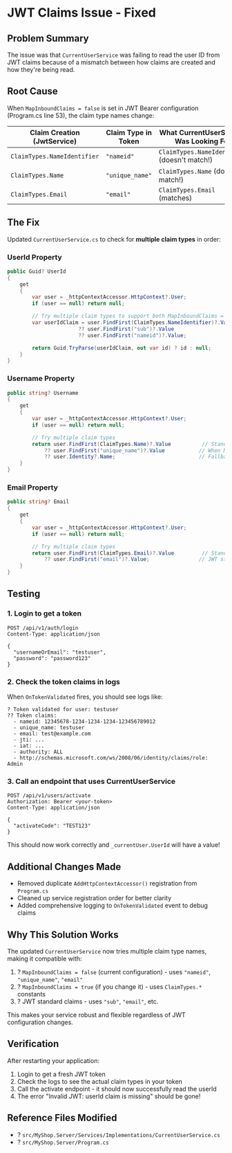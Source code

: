 # JWT Claims Issue - Fixed

## Problem Summary

The issue was that `CurrentUserService` was failing to read the user ID from JWT claims because of a mismatch between how claims are created and how they're being read.

## Root Cause

When `MapInboundClaims = false` is set in JWT Bearer configuration (Program.cs line 53), the claim type names change:

| Claim Creation (JwtService) | Claim Type in Token | What CurrentUserService Was Looking For |
|---------------------------|---------------------|----------------------------------------|
| `ClaimTypes.NameIdentifier` | `"nameid"` | `ClaimTypes.NameIdentifier` (doesn't match!) |
| `ClaimTypes.Name` | `"unique_name"` | `ClaimTypes.Name` (doesn't match!) |
| `ClaimTypes.Email` | `"email"` | `ClaimTypes.Email` (matches) |

## The Fix

Updated `CurrentUserService.cs` to check for **multiple claim types** in order:

### UserId Property
```csharp
public Guid? UserId
{
    get
    {
        var user = _httpContextAccessor.HttpContext?.User;
        if (user == null) return null;

        // Try multiple claim types to support both MapInboundClaims = true and false
        var userIdClaim = user.FindFirst(ClaimTypes.NameIdentifier)?.Value  // Standard .NET claim
                       ?? user.FindFirst("sub")?.Value                       // JWT standard claim
                       ?? user.FindFirst("nameid")?.Value;                   // When MapInboundClaims = false

        return Guid.TryParse(userIdClaim, out var id) ? id : null;
    }
}
```

### Username Property
```csharp
public string? Username
{
    get
    {
        var user = _httpContextAccessor.HttpContext?.User;
        if (user == null) return null;

        // Try multiple claim types
        return user.FindFirst(ClaimTypes.Name)?.Value          // Standard .NET claim
            ?? user.FindFirst("unique_name")?.Value           // When MapInboundClaims = false
            ?? user.Identity?.Name;                           // Fallback
    }
}
```

### Email Property
```csharp
public string? Email
{
    get
    {
        var user = _httpContextAccessor.HttpContext?.User;
        if (user == null) return null;

        // Try multiple claim types
        return user.FindFirst(ClaimTypes.Email)?.Value         // Standard .NET claim
            ?? user.FindFirst("email")?.Value;                // JWT standard claim
    }
}
```

## Testing

### 1. Login to get a token
```http
POST /api/v1/auth/login
Content-Type: application/json

{
  "usernameOrEmail": "testuser",
  "password": "password123"
}
```

### 2. Check the token claims in logs
When `OnTokenValidated` fires, you should see logs like:
```
? Token validated for user: testuser
?? Token claims:
  - nameid: 12345678-1234-1234-1234-123456789012
  - unique_name: testuser
  - email: test@example.com
  - jti: ...
  - iat: ...
  - authority: ALL
  - http://schemas.microsoft.com/ws/2008/06/identity/claims/role: Admin
```

### 3. Call an endpoint that uses CurrentUserService
```http
POST /api/v1/users/activate
Authorization: Bearer <your-token>
Content-Type: application/json

{
  "activateCode": "TEST123"
}
```

This should now work correctly and `_currentUser.UserId` will have a value!

## Additional Changes Made

- Removed duplicate `AddHttpContextAccessor()` registration from `Program.cs`
- Cleaned up service registration order for better clarity
- Added comprehensive logging to `OnTokenValidated` event to debug claims

## Why This Solution Works

The updated `CurrentUserService` now tries multiple claim type names, making it compatible with:
1. ? `MapInboundClaims = false` (current configuration) - uses `"nameid"`, `"unique_name"`, `"email"`
2. ? `MapInboundClaims = true` (if you change it) - uses `ClaimTypes.*` constants
3. ? JWT standard claims - uses `"sub"`, `"email"`, etc.

This makes your service robust and flexible regardless of JWT configuration changes.

## Verification

After restarting your application:
1. Login to get a fresh JWT token
2. Check the logs to see the actual claim types in your token
3. Call the activate endpoint - it should now successfully read the userId
4. The error "Invalid JWT: userId claim is missing" should be gone!

## Reference Files Modified
- ? `src/MyShop.Server/Services/Implementations/CurrentUserService.cs`
- ? `src/MyShop.Server/Program.cs`